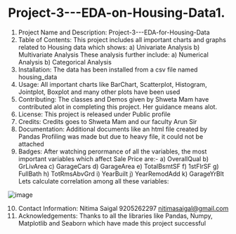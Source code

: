 # Project-3---EDA-on-Housing-Data1.  
1. Project Name and Description:
    Project-3---EDA-for-Housing-Data
2. Table of Contents:
   This project includes all important charts and graphs related to Housing data which shows:
   a) Univariate Analysis
   b) Multivariate Analysis
   These analysis further include:
   a) Numerical Analysis
   b) Categorical Analysis
3. Installation:
   The data has been installed from a csv file named housing_data
4. Usage:
   All important charts like BarChart, Scatterplot, Histogram, Jointplot, Boxplot and many other plots have been used
5. Contributing:
   The classes and Demos given by Shweta Mam have contributed alot in completing this project. Her guidance means alot.
6. License:
   This project is released under Public profile
7. Credits:
   Credits goes to Shweta Mam and our faculty Arun Sir
8. Documentation:
   Additional documents like an html file created by Pandas Profiling was made but due to heavy file, it could not be attached
9. Badges:
  After watching perormance of all the variables, the most important variables which affect Sale Price are:-
 a) OverallQual
 b) GrLivArea
 c) GarageCars
 d) GarageArea
 e) TotalBsmtSF
 f) 1stFlrSF
 g) FullBath
 h) TotRmsAbvGrd
 i) YearBuilt
 j) YearRemodAdd
 k) GarageYrBlt
 Lets calculate correlation among all these variables:

![image](https://github.com/nitimasaigal/Project-3--EDA-for-Housing-Data/assets/146649752/de835241-3808-42a5-af64-05d3801c4b23)


10. Contact Information:
    Nitima Saigal
    9205262297
    nitimasaigal@gmail.com
11. Acknowledgements:
    Thanks to all the libraries like Pandas, Numpy, Matplotlib and Seaborn which have made this project successful
